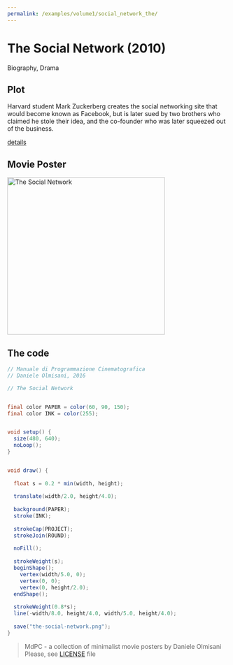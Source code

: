 ```yaml
---
permalink: /examples/volume1/social_network_the/
---
```

# The Social Network (2010)

Biography, Drama

## Plot
Harvard student Mark Zuckerberg creates the social networking site that would become known as Facebook, but is later sued by two brothers who claimed he stole their idea, and the co-founder who was later squeezed out of the business.

[details](https://www.imdb.com/title/tt1285016/)

## Movie Poster
<img src="the-social-network.png"  width="360px" title="The Social Network">


## The code
```java
// Manuale di Programmazione Cinematografica
// Daniele Olmisani, 2016

// The Social Network


final color PAPER = color(60, 90, 150);
final color INK = color(255);


void setup() {
  size(480, 640);
  noLoop();
}


void draw() {
  
  float s = 0.2 * min(width, height);
  
  translate(width/2.0, height/4.0);
  
  background(PAPER);
  stroke(INK);
  
  strokeCap(PROJECT);
  strokeJoin(ROUND);
  
  noFill();
  
  strokeWeight(s);
  beginShape();
    vertex(width/5.0, 0);
    vertex(0, 0);
    vertex(0, height/2.0); 
  endShape();
  
  strokeWeight(0.8*s);
  line(-width/8.0, height/4.0, width/5.0, height/4.0);
  
  save("the-social-network.png");
}
```

> MdPC - a collection of minimalist movie posters
> by Daniele Olmisani
> Please, see [LICENSE](../../LICENSE) file

